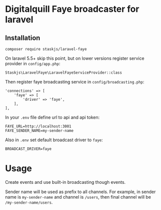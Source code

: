 # Digitalquill Faye broadcaster for laravel

## Installation

    composer require staskjs/laravel-faye

On laravel 5.5+ skip this point, but on lower versions register service provider in `config/app.php`:

    Staskjs\LaravelFaye\LaravelFayeServiceProvider::class

Then register faye broadcasting service in `config/broadcasting.php`:

    'connections' => [
        'faye' => [
            'driver' => 'faye',
        ],
    ],

In your `.env` file define url to api and api token:

    FAYE_URL=http://localhost:3001
    FAYE_SENDER_NAME=my-sender-name

Also in `.env` set default broadcast driver to `faye`:

    BROADCAST_DRIVER=faye

# Usage

Create events and use built-in broadcasting though events.

Sender name will be used as prefix to all channels. For example, in sender name is
`my-sender-name` and channel is `/users`, then final channel will be `/my-sender-name/users`.
